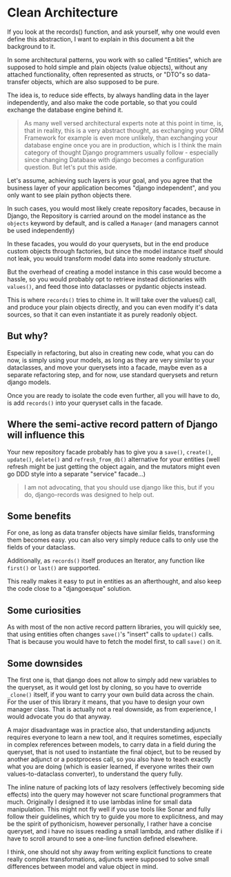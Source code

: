 # Clean Architecture

If you look at the records() function, and ask yourself, why one would even define this abstraction, I want to explain in this document a bit the background to it.

In some architectural patterns, you work with so called "Entities", which are supposed to hold simple and plain objects (value objects), without any attached functionality, often represented as structs, or "DTO"s so data-transfer objects, which are also supposed to be pure.

The idea is, to reduce side effects, by always handling data in the layer independently, and also make the code portable, so that you could exchange the database engine behind it.

> As many well versed architectural experts note at this point in time, is, that in reality, this is a very abstract thought, as exchanging your ORM Framework for example is even more unlikely, than exchanging your database engine once you are in production, which is I think the main category of thought Django programmers usually follow - especially since changing Database with django becomes a configuration question. But let's put this aside.

Let's assume, achieving such layers is your goal, and you agree that the business layer of your application becomes "django independent", and you only want to see plain python objects there.

In such cases, you would most likely create repository facades, because in Django, the Repository is carried around on the model instance as the `objects` keyword by default, and is called a `Manager` (and managers cannot be used independently)

In these facades, you would do your querysets, but in the end produce custom objects through factories, but since the model instance itself should not leak, you would transform model data into some readonly structure.

But the overhead of creating a model instance in this case would become a hassle, so you would probably opt to retrieve instead dictionaries with `values()`, and feed those into dataclasses or pydantic objects instead.

This is where `records()` tries to chime in. It will take over the values() call, and produce your plain objects directly, and you can even modify it's data sources, so that it can even instantiate it as purely readonly object.

## But why?

Especially in refactoring, but also in creating new code, what you can do now, is simply using your models, as long as they are very similar to your dataclasses, and move your querysets into a facade, maybe even as a separate refactoring step, and for now, use standard querysets and return django models.

Once you are ready to isolate the code even further, all you will have to do, is add `records()` into your queryset calls in the facade.

## Where the semi-active record pattern of Django will influence this

Your new repository facade probably has to give you a `save()`, `create()`, `update()`, `delete()` and `refresh_from_db()` alternative for your entities (well refresh might be just getting the object again, and the mutators might even go DDD style into a separate "service" facade...)

> I am not advocating, that you should use django like this, but if you do, django-records was designed to help out.

## Some benefits

For one, as long as data transfer objects have similar fields, transforming them becomes easy. you can also very simply reduce calls to only use the fields of your dataclass.

Additionally, as `records()` itself produces an Iterator, any function like `first()` or `last()` are supported.

This really makes it easy to put in entities as an afterthought, and also keep the code close to a "djangoesque" solution.

## Some curiosities

As with most of the non active record pattern libraries, you will quickly see, that using entities often changes `save()`'s "insert" calls to `update()` calls. That is because you would have to fetch the model first, to call `save()` on it.

## Some downsides

The first one is, that django does not allow to simply add new variables to the queryset, as it would get lost by cloning, so you have to override `_clone()` itself, if you want to carry your own build data across the chain. For the user of this library it means, that you have to design your own manager class. That is actually not a real downside, as from experience, I would advocate you do that anyway.

A major disadvantage was in practice also, that understanding adjuncts requires everyone to learn a new tool, and it requires sometimes, especially in complex references between models, to carry data in a field during the queryset, that is not used to instantiate the final object, but to be reused by another adjunct or a postprocess call, so you also have to teach exactly what you are doing (which is easier learned, if everyone writes their own values-to-dataclass converter), to understand the query fully.

The inline nature of packing lots of lazy resolvers (effectively becoming side effects) into the query may however not scare functional programmers that much. Originally I designed it to use lambdas inline for small data manipulation. This might not fly well if you use tools like Sonar and fully follow their guidelines, which try to guide you more to explicitness, and may be the spirit of pythonicism, however personally, I rather have a concise queryset, and i have no issues reading a small lambda, and rather dislike if i have to scroll around to see a one-line function defined elsewhere.

I think, one should not shy away from writing explicit functions to create really complex transformations, adjuncts were supposed to solve small differences between model and value object in mind.
